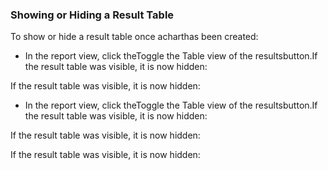 ### Showing or Hiding a Result Table

To show or hide a result table once acharthas been created:
- In the report view, click theToggle the Table view of the resultsbutton.If the result table was visible, it is now hidden:



If the result table was visible, it is now hidden:


- In the report view, click theToggle the Table view of the resultsbutton.If the result table was visible, it is now hidden:



If the result table was visible, it is now hidden:





If the result table was visible, it is now hidden: